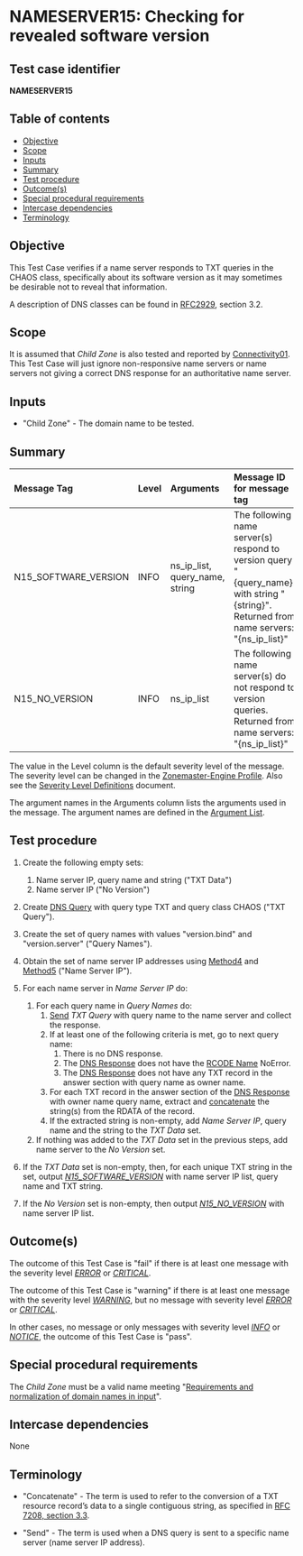 # NAMESERVER15: Checking for revealed software version

## Test case identifier
**NAMESERVER15**

## Table of contents

* [Objective](#objective)
* [Scope](#scope)
* [Inputs](#inputs)
* [Summary](#summary)
* [Test procedure](#test-procedure)
* [Outcome(s)](#outcomes)
* [Special procedural requirements](#special-procedural-requirements)
* [Intercase dependencies](#intercase-dependencies)
* [Terminology](#terminology)

## Objective

This Test Case verifies if a name server responds to TXT queries in the CHAOS class, specifically
about its software version as it may sometimes be desirable not to reveal that information.

A description of DNS classes can be found in [RFC2929], section 3.2.

## Scope

It is assumed that *Child Zone* is also tested and reported by [Connectivity01].
This Test Case will just ignore non-responsive name servers or name servers not
giving a correct DNS response for an authoritative name server.

## Inputs

* "Child Zone" - The domain name to be tested.

## Summary

Message Tag                 | Level   | Arguments                      | Message ID for message tag
:---------------------------|:--------|:-------------------------------|:----------------------------------------------------------------------------------------------------------------------------
N15_SOFTWARE_VERSION        | INFO    | ns_ip_list, query_name, string | The following name server(s) respond to version query "{query_name}" with string "{string}". Returned from name servers: "{ns_ip_list}"
N15_NO_VERSION              | INFO    | ns_ip_list                     | The following name server(s) do not respond to version queries. Returned from name servers: "{ns_ip_list}"

The value in the Level column is the default severity level of the message. The
severity level can be changed in the [Zonemaster-Engine Profile]. Also see the
[Severity Level Definitions] document.

The argument names in the Arguments column lists the arguments used in the
message. The argument names are defined in the [Argument List].

## Test procedure

1. Create the following empty sets:
   1. Name server IP, query name and string ("TXT Data")
   2. Name server IP ("No Version")

2. Create [DNS Query] with query type TXT and query class CHAOS ("TXT Query").

3. Create the set of query names with values "version.bind"
   and "version.server" ("Query Names").

4. Obtain the set of name server IP addresses using [Method4] and
   [Method5] ("Name Server IP").

5. For each name server in *Name Server IP* do:
   1. For each query name in *Query Names* do:
      1. [Send] *TXT Query* with query name to
         the name server and collect the response.
      2. If at least one of the following criteria is met, go to next query name:
         1. There is no DNS response.
         2. The [DNS Response] does not have the [RCODE Name] NoError.
         3. The [DNS Response] does not have any TXT record in the
            answer section with query name as owner name.
      3. For each TXT record in the answer section of the [DNS Response]
         with owner name query name, extract and [concatenate] the string(s)
         from the RDATA of the record.
      4. If the extracted string is non-empty, add *Name Server IP*, query name
         and the string to the *TXT Data* set.
   2. If nothing was added to the *TXT Data* set in the previous steps,
      add name server to the *No Version* set.

6. If the *TXT Data* set is non-empty, then, for each unique
   TXT string in the set, output *[N15_SOFTWARE_VERSION]* with
   name server IP list, query name and TXT string.

7. If the *No Version* set is non-empty, then output
   *[N15_NO_VERSION]* with name server IP list.

## Outcome(s)

The outcome of this Test Case is "fail" if there is at least one message
with the severity level *[ERROR]* or *[CRITICAL]*.

The outcome of this Test Case is "warning" if there is at least one message
with the severity level *[WARNING]*, but no message with severity level
*[ERROR]* or *[CRITICAL]*.

In other cases, no message or only messages with severity level
*[INFO]* or *[NOTICE]*, the outcome of this Test Case is "pass".

## Special procedural requirements

The *Child Zone* must be a valid name meeting
"[Requirements and normalization of domain names in input]".

## Intercase dependencies

None

## Terminology

* "Concatenate" - The term is used to refer to the conversion of a TXT
  resource record’s data to a single contiguous string, as specified in [RFC
  7208, section 3.3][RFC7208#3.3].

* "Send" - The term is used when a DNS query is sent to
  a specific name server (name server IP address).

[Argument List]:                                                https://github.com/zonemaster/zonemaster-engine/blob/master/docs/logentry_args.md
[Concatenate]:                                                  #terminology
[Connectivity01]:                                               ../Connectivity-TP/connectivity01.md
[CRITICAL]:                                                     ../SeverityLevelDefinitions.md#critical
[DEBUG]:                                                        ../SeverityLevelDefinitions.md#notice
[DNS Query and Response Defaults]:                              ../DNSQueryAndResponseDefaults.md
[DNS Query]:                                                    ../DNSQueryAndResponseDefaults.md#default-setting-in-dns-query
[DNS Response]:                                                 ./DNSQueryAndResponseDefaults.md#default-handling-of-a-dns-response
[ERROR]:                                                        ../SeverityLevelDefinitions.md#error
[INFO]:                                                         ../SeverityLevelDefinitions.md#info
[Message Tag Specification]:                                    ../../../../internal/templates/specifications/tests/MessageTagSpecification.md
[Method4]:                                                      ../Methods.md#method-4-obtain-glue-address-records-from-parent
[Method5]:                                                      ../Methods.md#method-5-obtain-the-name-server-address-records-from-child
[Methods]:                                                      ../Methods.md
[N15_NO_VERSION]:                                               #summary
[N15_SOFTWARE_VERSION]:                                         #summary
[NOTICE]:                                                       ../SeverityLevelDefinitions.md#notice
[RCODE Name]:                                                   https://www.iana.org/assignments/dns-parameters/dns-parameters.xhtml#dns-parameters-6
[Requirements and normalization of domain names in input]:      https://github.com/zonemaster/zonemaster/blob/develop/docs/specifications/tests/RequirementsAndNormalizationOfDomainNames.md
[RFC2929]:                                                      https://datatracker.ietf.org/doc/html/rfc2929#section-3.2
[RFC7208#3.3]:                                                  https://datatracker.ietf.org/doc/html/rfc7208#section-3.3
[Send]:                                                         #terminology
[Severity Level Definitions]:                                   ../SeverityLevelDefinitions.md
[Test Case Identifier Specification]:                           ../../../../internal/templates/specifications/tests/TestCaseIdentifierSpecification.md
[WARNING]:                                                      ../SeverityLevelDefinitions.md#warning
[Zonemaster-Engine Profile]:                                    https://github.com/zonemaster/zonemaster-engine/blob/master/docs/Profiles.md